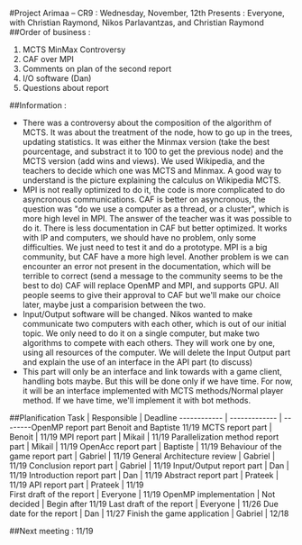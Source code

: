 #Project Arimaa – CR9 : Wednesday, November, 12th
Presents : Everyone, with Christian Raymond, Nikos Parlavantzas, and Christian Raymond
##Order of business :
1. MCTS MinMax Controversy
2. CAF over MPI
3. Comments on plan of the second report
4. I/O software (Dan)
5. Questions about report

##Information :
- There was a controversy about the composition of the algorithm of MCTS. It was about the treatment of the node, how to go up in the trees, updating statistics. It was either the Minmax version (take the best pourcentage, and substract it to 100 to get the previous node) and the MCTS version (add wins and views). We used Wikipedia, and the teachers to decide which one was MCTS and Minmax. A good way to understand is the picture explaining the calculus on Wikipedia MCTS.
- MPI is not really optimized to do it, the code is more complicated to do asyncronous communications.
CAF is better on asyncronous, the question was "do we use a computer as a thread, or a cluster", which is more high level in MPI. The answer of the teacher was it was possible to do it.
There is less documentation in CAF but better optimized. It works with IP and computers, we should have no problem, only some difficulties. We just need to test it and do a prototype.
MPI is a big community, but CAF have a more high level. Another problem is we can encounter an error not present in the documentation, which will be terrible to correct (send a message to the community seems to be the best to do) CAF will replace OpenMP and MPI, and supports GPU. All people seems to give their approval to CAF but we'll make our choice later, maybe just a comparision between the two.
- Input/Output software will be changed. Nikos wanted to make communicate two computers with each other, which is out of our initial topic. We only need to do it on a single computer, but make two algorithms to compete with each others. They will work one by one, using all resources of the computer. We will delete the Input Output part and explain the use of an interface in the API part (to discuss)
- This part will only be an interface and link towards with a game client, handling bots maybe. But this will be done only if we have time. For now, it will be an interface implemented with MCTS methods/Normal player method. If we have time, we'll implement it with bot methods.

##Planification
Task		|						Responsible	|	Deadline
------------ | ------------- | --------OpenMP report part							Benoit	and Baptiste	11/19
MCTS report part					 | 		Benoit		 | 	11/19
MPI report part						 | 	Mikail		 | 	11/19
Parallelization method report part		 | 			Mikail		 | 	11/19
OpenAcc report part						 | 	Baptiste	 | 	11/19
Behaviour of the game report part		 | 			Gabriel	 | 	11/19
General Architecture review				 | 		Gabriel	 | 	11/19
Conclusion report part					 | 	Gabriel	 | 	11/19
Input/Output report part				 | 		Dan	 | 		11/19
Introduction report part				 | 		Dan		 | 	11/19
Abstract report part					 | 		Prateek	 | 	11/19
API report part							 | Prateek	 | 	11/19	
First draft of the report				 | 		Everyone	 | 	11/19
OpenMP implementation					 | 	Not decided	 | Begin after 11/19
Last draft of the report				 | 		Everyone	 | 	11/26
Due date for the report					 | 	Dan			 | 11/27
Finish the game application			 | 		Gabriel	 | 	12/18

##Next meeting : 11/19
